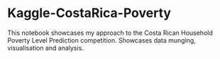 # Kaggle-CostaRica-Poverty
This notebook showcases my approach to the Costa Rican Household Poverty Level Prediction competition. Showcases data munging, visualisation and analysis.
